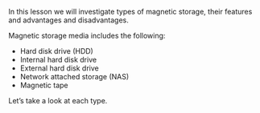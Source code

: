 In this lesson we will investigate types of magnetic storage, their features and advantages and disadvantages.
 
Magnetic storage media includes the following:

- Hard disk drive (HDD)
- Internal hard disk drive
- External hard disk drive
- Network attached storage (NAS)
- Magnetic tape


Let’s take a look at each type.